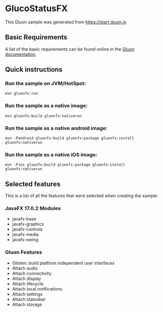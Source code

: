 # GlucoStatusFX

This Gluon sample was generated from https://start.gluon.io

## Basic Requirements

A list of the basic requirements can be found online in the [Gluon documentation](https://docs.gluonhq.com/#_requirements).

## Quick instructions

### Run the sample on JVM/HotSpot:

    mvn gluonfx:run

### Run the sample as a native image:

    mvn gluonfx:build gluonfx:nativerun

### Run the sample as a native android image:

    mvn -Pandroid gluonfx:build gluonfx:package gluonfx:install gluonfx:nativerun

### Run the sample as a native iOS image:

    mvn -Pios gluonfx:build gluonfx:package gluonfx:install gluonfx:nativerun

## Selected features

This is a list of all the features that were selected when creating the sample:

### JavaFX 17.0.2 Modules

 - javafx-base
 - javafx-graphics
 - javafx-controls
 - javafx-media
 - javafx-swing

### Gluon Features

 - Glisten: build platform independent user interfaces
 - Attach audio
 - Attach connectivity
 - Attach display
 - Attach lifecycle
 - Attach local notifications
 - Attach settings
 - Attach statusbar
 - Attach storage
